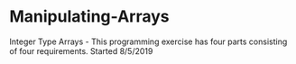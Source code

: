 # Manipulating-Arrays
Integer Type Arrays - 
This programming exercise has four parts consisting of four requirements. Started 8/5/2019
